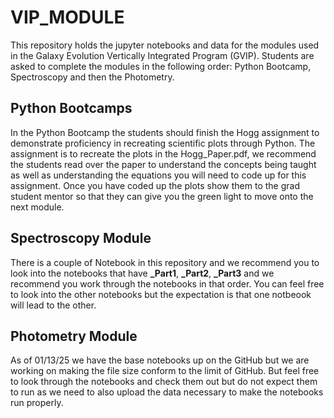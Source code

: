 # VIP_MODULE

This repository holds the jupyter notebooks and data for the modules used in the Galaxy Evolution Vertically Integrated Program (GVIP). Students are asked to complete the modules in the following order: Python Bootcamp, Spectroscopy and then the Photometry. 

## Python Bootcamps
In the Python Bootcamp the students should finish the Hogg assignment to demonstrate proficiency in recreating scientific plots through Python. The assignment is to recreate the plots in the Hogg_Paper.pdf, we recommend the students read over the paper to understand the concepts being taught as well as understanding the equations you will need to code up for this assignment. Once you have coded up the plots show them to the grad student mentor so that they can give you the green light to move onto the next module. 


## Spectroscopy Module
There is a couple of Notebook in this repository and we recommend you to look into the notebooks that have **_Part1**, **_Part2**, **_Part3** and we recommend you work through the notebooks in that order. You can feel free to look into the other notebooks but the expectation is that one notbeook will lead to the other. 


## Photometry Module

As of 01/13/25 we have the base notebooks up on the GitHub but we are working on making the file size conform to the limit of GitHub. But feel free to look through the notebooks and check them out but do not expect them to run as we need to also upload the data necessary to make the notebooks run properly.


